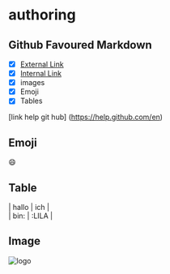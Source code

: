 # authoring
## Github Favoured Markdown
 
- [X] [External Link](#External-Link)  
- [X] [Internal Link](#Internal-Link)
- [X] images  
- [X] Emoji  
- [X] Tables 

 [link help git hub] (https://help.github.com/en)   
 
 ## Emoji  
 
 :smile:  
 
 ## Table
 | hallo | ich |  
| bin: | :LILA |  

## Image

![logo](https://user-images.githubusercontent.com/43035442/214815883-7894da2c-8c47-4ebd-aa39-b34f98d36a62.png)
